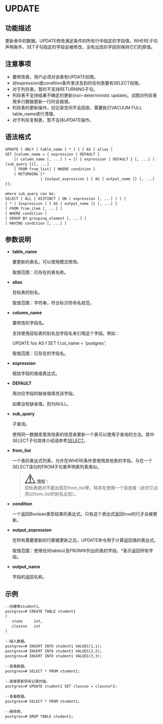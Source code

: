 # UPDATE<a name="ZH-CN_TOPIC_0242370658"></a>

## 功能描述<a name="zh-cn_topic_0237122194_zh-cn_topic_0059778969_s85747c5f88e64562a8ff9ddacda19929"></a>

更新表中的数据。UPDATE修改满足条件的所有行中指定的字段值，WHERE子句声明条件，SET子句指定的字段会被修改，没有出现的字段则保持它们的原值。

## 注意事项<a name="zh-cn_topic_0237122194_zh-cn_topic_0059778969_s7e9e912f472543cbb190edb83e5f22d2"></a>

-   要修改表，用户必须对该表有UPDATE权限。
-   对expression或condition条件里涉及到的任何表要有SELECT权限。
-   对于列存表，暂时不支持RETURNING子句。
-   列存表不支持结果不确定的更新\(non-deterministic update\)。试图对列存表用多行数据更新一行时会报错。
-   列存表的更新操作，旧记录空间不会回收，需要执行VACUUM FULL table\_name进行清理。
-   对于列存复制表，暂不支持UPDATE操作。

## 语法格式<a name="zh-cn_topic_0237122194_zh-cn_topic_0059778969_sd8d9ff15ff6c45c9aebd16c861936c06"></a>

```
UPDATE [ ONLY ] table_name [ * ] [ [ AS ] alias ]
SET {column_name = { expression | DEFAULT } 
    |( column_name [, ...] ) = {( { expression | DEFAULT } [, ...] ) |sub_query }}[, ...]
    [ FROM from_list] [ WHERE condition ]
    [ RETURNING {* 
                | {output_expression [ [ AS ] output_name ]} [, ...] }];

where sub_query can be:
SELECT [ ALL | DISTINCT [ ON ( expression [, ...] ) ] ]
{ * | {expression [ [ AS ] output_name ]} [, ...] }
[ FROM from_item [, ...] ]
[ WHERE condition ]
[ GROUP BY grouping_element [, ...] ]
[ HAVING condition [, ...] ]
```

## 参数说明<a name="zh-cn_topic_0237122194_zh-cn_topic_0059778969_sf3e3262b89854b3d829a94054116838c"></a>

-   **table\_name**

    要更新的表名，可以使用模式修饰。

    取值范围：已存在的表名称。

-   **alias**

    目标表的别名。

    取值范围：字符串，符合标识符命名规范。

-   **column\_name**

    要修改的字段名。

    支持使用目标表的别名加字段名来引用这个字段。例如：

    UPDATE foo AS f SET f.col\_name = 'postgres';

    取值范围：已存在的字段名。

-   **expression**

    赋给字段的值或表达式。

-   **DEFAULT**

    用对应字段的缺省值填充该字段。

    如果没有缺省值，则为NULL。

-   **sub\_query**

    子查询。

    使用同一数据库里其他表的信息来更新一个表可以使用子查询的方法。其中SELECT子句具体介绍请参考[SELECT](SELECT.md)。

-   **from\_list**

    一个表的表达式列表，允许在WHERE条件里使用其他表的字段。与在一个SELECT语句的FROM子句里声明表列表类似。

    >![](public_sys-resources/icon-notice.gif) **须知：**   
    >目标表绝对不能出现在from\_list里，除非在使用一个自连接（此时它必须以from\_list的别名出现）。  

-   **condition**

    一个返回Boolean类型结果的表达式。只有这个表达式返回true的行才会被更新。

-   **output\_expression**

    在所有需要更新的行都被更新之后，UPDATE命令用于计算返回值的表达式。

    取值范围：使用任何table以及FROM中列出的表的字段。\*表示返回所有字段。

-   **output\_name**

    字段的返回名称。


## 示例<a name="zh-cn_topic_0237122194_zh-cn_topic_0059778969_s23d933f56bc745e1bd819083b4e50155"></a>

```
--创建表student1。
postgres=# CREATE TABLE student1
(
   stuno     int,
   classno   int 
)

--插入数据。
postgres=# INSERT INTO student1 VALUES(1,1);
postgres=# INSERT INTO student1 VALUES(2,2);
postgres=# INSERT INTO student1 VALUES(3,3);

--查看数据。
postgres=# SELECT * FROM student1;

--直接更新所有记录的值。
postgres=# UPDATE student1 SET classno = classno*2;

--查看数据。
postgres=# SELECT * FROM student1;

--删除表。
postgres=# DROP TABLE student1;
```

